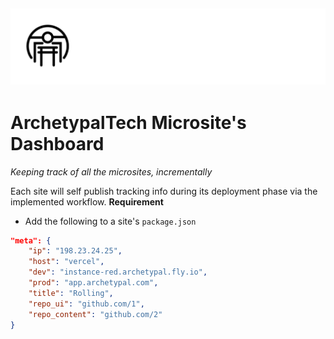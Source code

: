 ## ![Arcetypal Repo](./archetypal-heading.jpg)

# ArchetypalTech Microsite's Dashboard

_Keeping track of all the microsites, incrementally_

Each site will self publish tracking info during its deployment phase via the implemented workflow.
**Requirement**

- Add the following to a site's `package.json`

```json
"meta": {
    "ip": "198.23.24.25",
    "host": "vercel",
    "dev": "instance-red.archetypal.fly.io",
    "prod": "app.archetypal.com",
    "title": "Rolling",
    "repo_ui": "github.com/1",
    "repo_content": "github.com/2"
}
```
